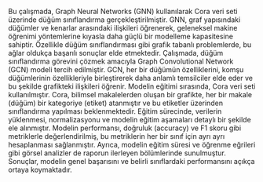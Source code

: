 Bu çalışmada, Graph Neural Networks (GNN) kullanılarak Cora veri seti üzerinde düğüm sınıflandırma gerçekleştirilmiştir. GNN, graf yapısındaki düğümler ve kenarlar arasındaki ilişkileri öğrenerek, geleneksel makine öğrenimi yöntemlerine kıyasla daha güçlü bir modelleme kapasitesine sahiptir. Özellikle düğüm sınıflandırması gibi grafik tabanlı problemlerde, bu ağlar oldukça başarılı sonuçlar elde etmektedir.
Çalışmada, düğüm sınıflandırma görevini çözmek amacıyla Graph Convolutional Network (GCN) modeli tercih edilmiştir. GCN, her bir düğümün özelliklerini, komşu düğümlerinin özellikleriyle birleştirerek daha anlamlı temsilciler elde eder ve bu şekilde grafikteki ilişkileri öğrenir. Modelin eğitimi sırasında, Cora veri seti kullanılmıştır. Cora, bilimsel makalelerden oluşan bir grafikte, her bir makale (düğüm) bir kategoriye (etiket) atanmıştır ve bu etiketler üzerinden sınıflandırma yapılması beklenmektedir.
Eğitim sürecinde, verilerin yüklenmesi, normalizasyonu ve modelin eğitim aşamaları detaylı bir şekilde ele alınmıştır. Modelin performansı, doğruluk (accuracy) ve F1 skoru gibi metriklerle değerlendirilmiş, bu metriklerin her bir sınıf için ayrı ayrı hesaplanması sağlanmıştır. Ayrıca, modelin eğitim süresi ve öğrenme eğrileri gibi görsel analizler de raporun ilerleyen bölümlerinde sunulmuştur. Sonuçlar, modelin genel başarısını ve belirli sınıflardaki performansını açıkça ortaya koymaktadır.
